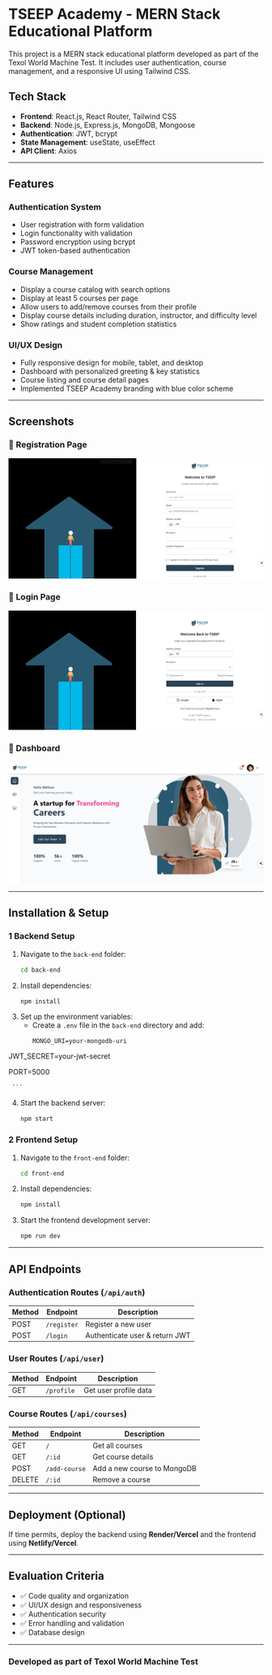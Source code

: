 # TSEEP Academy - MERN Stack Educational Platform

This project is a MERN stack educational platform developed as part of the Texol World Machine Test. It includes user authentication, course management, and a responsive UI using Tailwind CSS.

##  Tech Stack

- **Frontend**: React.js, React Router, Tailwind CSS
- **Backend**: Node.js, Express.js, MongoDB, Mongoose
- **Authentication**: JWT, bcrypt
- **State Management**: useState, useEffect
- **API Client**: Axios

---

##  Features

### Authentication System
- User registration with form validation
- Login functionality with validation
- Password encryption using bcrypt
- JWT token-based authentication

### Course Management
- Display a course catalog with search options
- Display at least 5 courses per page
- Allow users to add/remove courses from their profile
- Display course details including duration, instructor, and difficulty level
- Show ratings and student completion statistics

### UI/UX Design
- Fully responsive design for mobile, tablet, and desktop
- Dashboard with personalized greeting & key statistics
- Course listing and course detail pages
- Implemented TSEEP Academy branding with blue color scheme

---
## Screenshots

### 🔹 Registration Page
![Registration Page](https://raw.githubusercontent.com/muhammedrifadkp/MERN-project/main/front-end/public/screenshots/register.PNG)

### 🔹 Login Page
![Login Page](https://raw.githubusercontent.com/muhammedrifadkp/MERN-project/main/front-end/public/screenshots/Login.PNG)

### 🔹 Dashboard
![Dashboard](https://raw.githubusercontent.com/muhammedrifadkp/MERN-project/main/front-end/public/screenshots/dashboard.PNG)

---

##  Installation & Setup

### 1 Backend Setup

1. Navigate to the `back-end` folder:
   ```bash
   cd back-end
   ```
2. Install dependencies:
   ```bash
   npm install
   ```
3. Set up the environment variables:
   - Create a `.env` file in the `back-end` directory and add:
     ```env
     MONGO_URI=your-mongodb-uri
     
JWT_SECRET=your-jwt-secret

PORT=5000

     ```
4. Start the backend server:
   ```bash
   npm start
   ```

### 2 Frontend Setup

1. Navigate to the `front-end` folder:
   ```bash
   cd front-end
   ```
2. Install dependencies:
   ```bash
   npm install
   ```
3. Start the frontend development server:
   ```bash
   npm run dev
   ```

---

##  API Endpoints

### Authentication Routes (`/api/auth`)
| Method | Endpoint    | Description                     |
|--------|-------------|---------------------------------|
| POST   | `/register` | Register a new user             |
| POST   | `/login`    | Authenticate user & return JWT  |

### User Routes (`/api/user`)
| Method | Endpoint    | Description                     |
|--------|-------------|---------------------------------|
| GET    | `/profile`  | Get user profile data           |

### Course Routes (`/api/courses`)
| Method | Endpoint        | Description                      |
|--------|-----------------|----------------------------------|
| GET    | `/`             | Get all courses                  |
| GET    | `/:id`          | Get course details               |
| POST   | `/add-course`   | Add a new course to MongoDB      |
| DELETE | `/:id`          | Remove a course                  |

---

##  Deployment (Optional)
If time permits, deploy the backend using **Render/Vercel** and the frontend using **Netlify/Vercel**.

---

##  Evaluation Criteria
- ✅ Code quality and organization
- ✅ UI/UX design and responsiveness
- ✅ Authentication security
- ✅ Error handling and validation
- ✅ Database design

---

###  Developed as part of Texol World Machine Test
